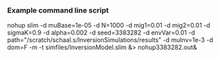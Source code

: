 ### Example command line script ###

nohup slim -d muBase=1e-05 -d N=1000 -d mig1=0.01 -d mig2=0.01 -d sigmaK=0.9 -d alpha=0.002 -d seed=3383282 -d envVar=0.01 -d path="/scratch/schaal.s/InversionSimulations/results" -d muInv=1e-3 -d dom=F -m -t simfiles/InversionModel.slim &> nohup3383282.out&